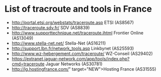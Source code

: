 # List of tracroute and tools in France

- http://portal.etsi.org/webstats/traceroute.asp ETSI (AS8567)
- http://traceroute.sdv.fr/ SDV (AS8839)
- http://www.supporttechnique.net/traceroute.ihtml Frontier Online (AS13049)
- http://www.stella-net.net/ Stella-Net (AS16211)
- http://support.lbn.fr/network_tools.asp Linkbynet (AS25593)
- http://www.wz-hebergement.com/traceroute/ WZ-Conseil (AS29402)
- https://extranet.jaguar-network.com/app/tools/index.php?cmd=traceroute Jaguar Networks (AS30781)
- http://lg.hostingfrance.com/" target="NEW">Hosting France (AS31555)
